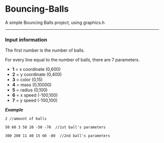 # Bouncing-Balls
A simple Bouncing Balls project, using graphics.h 
__________________
### Input information
The first number is the number of balls.

For every line equal to the number of balls, there are 7 parameters.
* **1** = x coordinate (0,600)
* **2** = y coordinate (0,400)
* **3** = color (0,15)
* **4** = mass (0,10000)
* **5** = radius (0,100)
* **6** = x speed (-100,100)
* **7** = y speed (-100,100)

***Example***
```
2 //amount of balls

50 60 3 50 20 -50 -70  //1st ball's parameters

300 200 11 40 15 60 -80  //2nd ball's parameters
```
